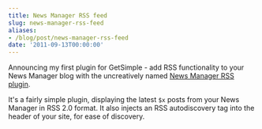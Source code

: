 ```yaml
---
title: News Manager RSS feed
slug: news-manager-rss-feed
aliases:
- /blog/post/news-manager-rss-feed
date: '2011-09-13T00:00:00'
---
```


<p>Announcing my first plugin for GetSimple - add RSS functionality to your News Manager blog with the uncreatively named <a href="https://github.com/RWJMurphy/News-Manager-RSS">News Manager RSS plugin</a>.

<p>It's a fairly simple plugin, displaying the latest <code>$x</code> posts from your News Manager in RSS 2.0 format. It also injects an RSS autodiscovery tag into the header of your site, for ease of discovery.

<!--more-->

